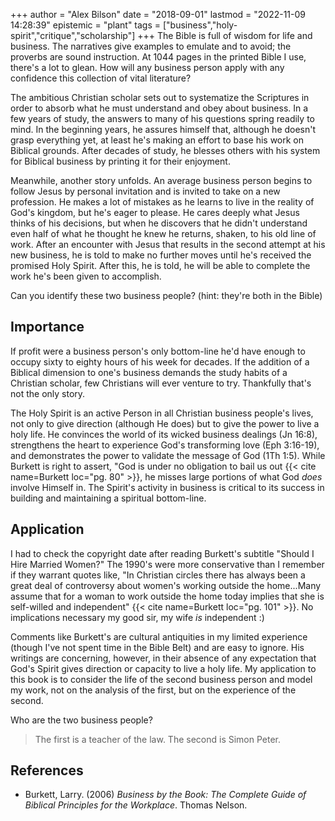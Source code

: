 +++
author = "Alex Bilson"
date = "2018-09-01"
lastmod = "2022-11-09 14:28:39"
epistemic = "plant"
tags = ["business","holy-spirit","critique","scholarship"]
+++
The Bible is full of wisdom for life and business. The narratives give examples to emulate and to avoid; the proverbs are sound instruction. At 1044 pages in the printed Bible I use, there's a lot to glean. How will any business person apply with any confidence this collection of vital literature?

The ambitious Christian scholar sets out to systematize the Scriptures in order to absorb what he must understand and obey about business. In a few years of study, the answers to many of his questions spring readily to mind. In the beginning years, he assures himself that, although he doesn't grasp everything yet, at least he's making an effort to base his work on Biblical grounds. After decades of study, he blesses others with his system for Biblical business by printing it for their enjoyment.

Meanwhile, another story unfolds. An average business person begins to follow Jesus by personal invitation and is invited to take on a new profession. He makes a lot of mistakes as he learns to live in the reality of God's kingdom, but he's eager to please. He cares deeply what Jesus thinks of his decisions, but when he discovers that he didn't understand even half of what he thought he knew he returns, shaken, to his old line of work. After an encounter with Jesus that results in the second attempt at his new business, he is told to make no further moves until he's received the promised Holy Spirit. After this, he is told, he will be able to complete the work he's been given to accomplish.

Can you identify these two business people? (hint: they're both in the Bible)

## Importance

If profit were a business person's only bottom-line he'd have enough to occupy sixty to eighty hours of his week for decades. If the addition of a Biblical dimension to one's business demands the study habits of a Christian scholar, few Christians will ever venture to try. Thankfully that's not the only story.

The Holy Spirit is an active Person in all Christian business people's lives, not only to give direction (although He does) but to give the power to live a holy life. He convinces the world of its wicked business dealings (Jn 16:8), strengthens the heart to experience God's transforming love (Eph 3:16-19), and demonstrates the power to validate the message of God (1Th 1:5). While Burkett is right to assert, "God is under no obligation to bail us out {{< cite name=Burkett loc="pg. 80" >}}, he misses large portions of what God _does_ involve Himself in. The Spirit's activity in business is critical to its success in building and maintaining a spiritual bottom-line.

## Application

I had to check the copyright date after reading Burkett's subtitle "Should I Hire Married Women?" The 1990's were more conservative than I remember if they warrant quotes like, "In Christian circles there has always been a great deal of controversy about women's working outside the home...Many assume that for a woman to work outside the home today implies that she is self-willed and independent" {{< cite name=Burkett loc="pg. 101" >}}. No implications necessary my good sir, my wife _is_ independent :)

Comments like Burkett's are cultural antiquities in my limited experience (though I've not spent time in the Bible Belt) and are easy to ignore. His writings are concerning, however, in their absence of any expectation that God's Spirit gives direction or capacity to live a holy life. My application to this book is to consider the life of the second business person and model my work, not on the analysis of the first, but on the experience of the second.

Who are the two business people?

> The first is a teacher of the law. The second is Simon Peter.

## References

- Burkett, Larry. (2006) _Business by the Book: The Complete Guide of Biblical Principles for the Workplace_. Thomas Nelson.
